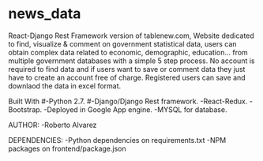 # news_data
React-Django Rest Framework version of tablenew.com, Website dedicated to find, visualize & comment on government statistical 
data, users can obtain complex data related to economic, demographic, education... from multiple government databases with a 
simple 5 step process. No account is required to find data and if users want to save or comment data they just have to
create an account free of charge. Registered users can save and downlaod the data in excel format.


Built With
#-Python 2.7.
#-Django/Django Rest framework.
-React-Redux.
-Bootstrap.
-Deployed in Google App engine.
-MYSQL for database.

AUTHOR:
-Roberto Alvarez

DEPENDENCIES:
-Python dependencies on requirements.txt
-NPM packages on frontend/package.json

